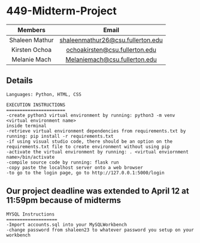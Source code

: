 # 449-Midterm-Project

|     Members      |                 Email                 |
| :--------------: | :-----------------------------------: |
|  Shaleen Mathur  |   shaleenmathur26@csu.fullerton.edu   |
|  Kirsten Ochoa   |   ochoakirsten@csu.fullerton.edu      | 
|  Melanie Mach    |   Melaniemach@csu.fullerton.edu       |

## Details

```
Languages: Python, HTML, CSS

EXECUTION INSTRUCTIONS
======================
-create python3 virtual environment by running: python3 -m venv <virtual environment name>
inside terminal
-retrieve virtual environment dependencies from requirements.txt by running: pip install -r requirements.txt
-if using visual studio code, there should be an option on the requirements.txt file to create environment without using pip 
-activate the virtual environment by running: . <virtual enviornment name>/bin/activate
-compile source code by running: flask run 
-copy paste the localhost server onto a web browser
-to go to the login page, go to http://127.0.0.1:5000/login
```

## Our project deadline was extended to April 12 at 11:59pm because of midterms

```
MYSQL Instructions
===================
-Import accounts.sql into your MySQLWorkbench
-change password from shaleen23 to whatever password you setup on your workbench
```

